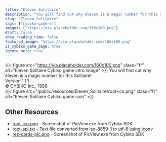 ```yaml
---
title: "Eleven Solitaire"
description: "You will find out why eleven is a magic number for this Solitaire! Version 1.1.1 © CYBIKO Inc., 1999  "
slug: "Eleven_Solitaire"
tags: ["cybiko-game-e"]
images: ["https://via.placeholder.com/160x100.png"]
draft: false
show_reading_time: false
featured_image: "https://via.placeholder.com/160x100.png"
is_cybiko_game_page: true
ignore_hero: true
---
```

{{< figure src="https://via.placeholder.com/160x100.png" class="fr" alt="Eleven Solitaire Cybiko game intro image" >}}
You will find out why eleven is a magic number for this Solitaire! \
Version 1.1.1 \
© CYBIKO Inc., 1999 \
 {{< figure src="/public/resources/Eleven_Solitaire/root-ico.png" class="fr" alt="Eleven Solitaire Cybiko game icon" >}}

## Other Resources
* [root-ico.png](/public/resources/Eleven_Solitaire/root-ico.png) - Screenshot of PicView.exe from Cybiko SDK
* [root-spl.txt](/public/resources/Eleven_Solitaire/root-spl.txt) - Text file converted from iso-8859-1 to utf-8 using iconv
* [res-cards-pic.png](/public/resources/Eleven_Solitaire/res-cards-pic.png) - Screenshot of PicView.exe from Cybiko SDK
